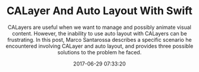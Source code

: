 ---
title: "CALayer And Auto Layout With Swift"
subtitle: "CALayers are useful when we want to manage and possibly animate visual content. However, the inability to use auto layout with CALayers can be frustrating. In this post, Marco Santarossa describes a specific scenario he encountered involving CALayer and auto layout, and provides three possible solutions to the problem he faced."
tags: ["iOS","coreanimation"]
link: "https://marcosantadev.com/calayer-auto-layout-swift/"
date: "2017-06-29 07:33:20"
---